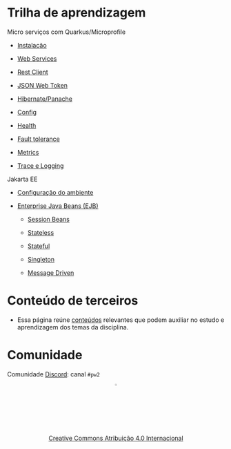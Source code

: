 # Trilha de aprendizagem

Micro serviços com Quarkus/Microprofile

* [Instalação](topicos/quarkus-install/install.md)

* [Web Services](topicos/webservices/webservices.md)

* [Rest Client](topicos/rest-client/rest-client.md)

* [JSON Web Token](topicos/jwt/jwt.md)

* [Hibernate/Panache](topicos/jpa/hibernate.md)

* [Config](topicos/configuration/configuration.md)

* [Health](topicos/health/health.md)

* [Fault tolerance](topicos/fault/fault.md)

* [Metrics](topicos/metrics/metrics.md)

* [Trace e Logging](topicos/logging/logging.md)

Jakarta EE

* [Configuração do ambiente](topicos/ambiente/ambiente.md)

* [Enterprise Java Beans (EJB)](topicos/introducaoEJB/introducao.md)

  * [Session Beans](topicos/sessionbeans/sessionbeans.md)

  * [Stateless](topicos/stateless/stateless.md)

  * [Stateful](topicos/stateful/stateful.md)

  * [Singleton](topicos/singleton/singleton.md)

  * [Message Driven](topicos/mdb/mdb.md)

# Conteúdo de terceiros

* Essa página reúne [conteúdos](topicos/terceiros/terceiros.md) relevantes que podem auxiliar no estudo e aprendizagem dos temas da disciplina.

# Comunidade

Comunidade [Discord](https://discord.com/invite/C29cqvm): canal `#pw2`

<center>
  <a href="https://rpmhub.dev" target="blanck"><img src="imgs/logo.png" alt="Rodrigo Prestes Machado" width="3%" height="3%" border=0 style="border:0; text-decoration:none; outline:none"></a><br/>
  <a rel="license" href="http://creativecommons.org/licenses/by/4.0/">Creative Commons Atribuição 4.0 Internacional</a>
</center>
